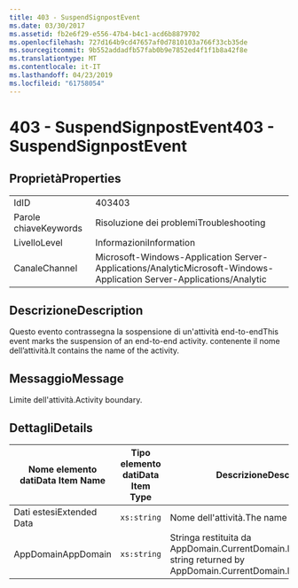 ```yaml
---
title: 403 - SuspendSignpostEvent
ms.date: 03/30/2017
ms.assetid: fb2e6f29-e556-47b4-b4c1-acd6b8879702
ms.openlocfilehash: 727d164b9cd47657af0d7810103a766f33cb35de
ms.sourcegitcommit: 9b552addadfb57fab0b9e7852ed4f1f1b8a42f8e
ms.translationtype: MT
ms.contentlocale: it-IT
ms.lasthandoff: 04/23/2019
ms.locfileid: "61758054"
---
```

# <a name="403---suspendsignpostevent"></a><span data-ttu-id="b2e56-102">403 - SuspendSignpostEvent</span><span class="sxs-lookup"><span data-stu-id="b2e56-102">403 - SuspendSignpostEvent</span></span>
## <a name="properties"></a><span data-ttu-id="b2e56-103">Proprietà</span><span class="sxs-lookup"><span data-stu-id="b2e56-103">Properties</span></span>  
  
|||  
|-|-|  
|<span data-ttu-id="b2e56-104">Id</span><span class="sxs-lookup"><span data-stu-id="b2e56-104">ID</span></span>|<span data-ttu-id="b2e56-105">403</span><span class="sxs-lookup"><span data-stu-id="b2e56-105">403</span></span>|  
|<span data-ttu-id="b2e56-106">Parole chiave</span><span class="sxs-lookup"><span data-stu-id="b2e56-106">Keywords</span></span>|<span data-ttu-id="b2e56-107">Risoluzione dei problemi</span><span class="sxs-lookup"><span data-stu-id="b2e56-107">Troubleshooting</span></span>|  
|<span data-ttu-id="b2e56-108">Livello</span><span class="sxs-lookup"><span data-stu-id="b2e56-108">Level</span></span>|<span data-ttu-id="b2e56-109">Informazioni</span><span class="sxs-lookup"><span data-stu-id="b2e56-109">Information</span></span>|  
|<span data-ttu-id="b2e56-110">Canale</span><span class="sxs-lookup"><span data-stu-id="b2e56-110">Channel</span></span>|<span data-ttu-id="b2e56-111">Microsoft-Windows-Application Server-Applications/Analytic</span><span class="sxs-lookup"><span data-stu-id="b2e56-111">Microsoft-Windows-Application Server-Applications/Analytic</span></span>|  
  
## <a name="description"></a><span data-ttu-id="b2e56-112">Descrizione</span><span class="sxs-lookup"><span data-stu-id="b2e56-112">Description</span></span>  
 <span data-ttu-id="b2e56-113">Questo evento contrassegna la sospensione di un'attività end-to-end</span><span class="sxs-lookup"><span data-stu-id="b2e56-113">This event marks the suspension of an end-to-end activity.</span></span> <span data-ttu-id="b2e56-114">contenente il nome dell’attività.</span><span class="sxs-lookup"><span data-stu-id="b2e56-114">It contains the name of the activity.</span></span>  
  
## <a name="message"></a><span data-ttu-id="b2e56-115">Messaggio</span><span class="sxs-lookup"><span data-stu-id="b2e56-115">Message</span></span>  
 <span data-ttu-id="b2e56-116">Limite dell'attività.</span><span class="sxs-lookup"><span data-stu-id="b2e56-116">Activity boundary.</span></span>  
  
## <a name="details"></a><span data-ttu-id="b2e56-117">Dettagli</span><span class="sxs-lookup"><span data-stu-id="b2e56-117">Details</span></span>  
  
|<span data-ttu-id="b2e56-118">Nome elemento dati</span><span class="sxs-lookup"><span data-stu-id="b2e56-118">Data Item Name</span></span>|<span data-ttu-id="b2e56-119">Tipo elemento dati</span><span class="sxs-lookup"><span data-stu-id="b2e56-119">Data Item Type</span></span>|<span data-ttu-id="b2e56-120">Descrizione</span><span class="sxs-lookup"><span data-stu-id="b2e56-120">Description</span></span>|  
|--------------------|--------------------|-----------------|  
|<span data-ttu-id="b2e56-121">Dati estesi</span><span class="sxs-lookup"><span data-stu-id="b2e56-121">Extended Data</span></span>|`xs:string`|<span data-ttu-id="b2e56-122">Nome dell'attività.</span><span class="sxs-lookup"><span data-stu-id="b2e56-122">The name of the activity.</span></span>|  
|<span data-ttu-id="b2e56-123">AppDomain</span><span class="sxs-lookup"><span data-stu-id="b2e56-123">AppDomain</span></span>|`xs:string`|<span data-ttu-id="b2e56-124">Stringa restituita da AppDomain.CurrentDomain.FriendlyName.</span><span class="sxs-lookup"><span data-stu-id="b2e56-124">The string returned by AppDomain.CurrentDomain.FriendlyName.</span></span>|
